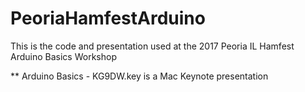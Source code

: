 # PeoriaHamfestArduino
This is the code and presentation used at the 2017 Peoria IL Hamfest Arduino Basics Workshop

** Arduino Basics - KG9DW.key is a Mac Keynote presentation
